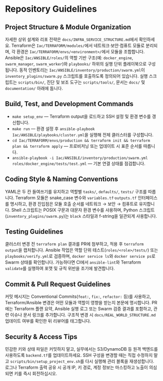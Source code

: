 # Repository Guidelines

## Project Structure & Module Organization
자세한 상위 설계와 리포 전략은 `docs/INFRA_SERVICE_STRUCTURE.md`에서 확인하세요.
Terraform은 `Iac/TERRAFORM/modules/`에서 네트워크·보안·컴퓨트 모듈로 분리되며, 각 환경은 `Iac/TERRAFORM/envs/<environment>/`에서 모듈을 조합합니다. Ansible은 `Iac/ANSIBLE/roles/`의 역할 기반 구조(예: `docker_engine`, `swarm_manager`, `swarm_worker`)와 `playbooks/` 하위의 실행 단위 플레이북으로 구성됩니다. 동적 인벤토리는 `Iac/ANSIBLE/inventory/production/swarm.yml`이 `inventory_plugins/swarm.py` 스크립트를 호출하도록 정의되어 있습니다. 실행 스크립트는 `scripts/bin/`, 진단 및 보조 도구는 `scripts/tools/`, 문서는 `docs/` 및 `documentation/` 아래에 둡니다.

## Build, Test, and Development Commands
- `make setup_env` — Terraform output을 로드하고 SSH 설정 및 환경 변수를 갱신합니다.
- `make run` — 환경 설정 후 `ansible-playbook Iac/ANSIBLE/playbooks/cluster.yml`을 실행해 전체 클러스터를 구성합니다.
- `cd Iac/TERRAFORM/envs/production && terraform init && terraform plan && terraform apply` — 프로비저닝 또는 업데이트 시 표준 순서를 따릅니다.
- `ansible-playbook -i Iac/ANSIBLE/inventory/production/swarm.yml roles/docker_engine/tests/test.yml` — 기본 연결 상태를 점검합니다.

## Coding Style & Naming Conventions
YAML은 두 칸 들여쓰기를 유지하고 역할별 `tasks/`, `defaults/`, `tests/` 구조를 따릅니다. Terraform 모듈은 snake_case 변수와 `variables.tf`·`outputs.tf` 인터페이스를 명시하고, 환경 진입점은 모듈 호출 순서를 네트워크 → 보안 → 컴퓨트로 유지합니다. Shell 스크립트는 POSIX 구문과 대문자 환경 변수를 사용하며, Python 스크립트(`inventory_plugins/swarm.py`)는 `black` 스타일과 f-string을 일관되게 사용합니다.

## Testing Guidelines
클러스터 변경 전 `terraform plan` 결과를 PR에 첨부하고, 적용 후 `terraform output`을 캡처합니다. Ansible 작업은 역할 단위 테스트(`roles/<role>/tests/`) 또는 `playbooks/verify.yml`로 검증하며, `docker service ls`와 `docker service ps`로 Swarm 상태를 확인합니다. 가능하다면 CI에서 `ansible-lint`와 Terraform `validate`를 실행하여 포맷 및 규칙 위반을 조기에 발견합니다.

## Commit & Pull Request Guidelines
커밋 메시지는 Conventional Commits(`feat:`, `fix:`, `refactor:` 등)를 사용하고, Terraform/Ansible 변경은 어떤 모듈과 역할이 영향을 받는지 본문에 명시합니다. PR에는 Terraform 플랜 요약, Ansible 실행 로그 또는 Swarm 검증 결과를 포함하고, 관련 이슈나 문서 링크를 추가합니다. 구조적 변경 시 `docs/REAL_WORLD_STRUCTURE.md` 업데이트 여부를 확인한 뒤 리뷰어를 태그합니다.

## Security & Access Tips
민감한 키와 상태 파일은 커밋하지 말고, 실무에서는 S3/DynamoDB 등 원격 백엔드를 사용하도록 `backend.tf`를 업데이트하세요. SSH 구성을 변경할 때는 직접 수정하지 말고 `scripts/bin/setup_project_env.sh`를 다시 실행해 관리 블록을 재생성합니다. 로그나 Terraform 출력 공유 시 공개 IP, 키 경로, 계정 정보는 마스킹하고 노출이 의심되면 키를 즉시 회전하십시오.
